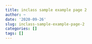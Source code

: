 ```yaml
---
title: inclass sample example page 2
author: ~
date: '2020-09-26'
slug: inclass-sample-example-page-2
categories: []
tags: []
---
```

